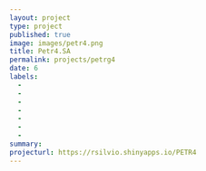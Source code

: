```yaml
---
layout: project
type: project
published: true
image: images/petr4.png
title: Petr4.SA
permalink: projects/petrg4
date: 6
labels:
  -  
  - 
  - 
  - 
  - 
  - 
  - 
summary: 
projecturl: https://rsilvio.shinyapps.io/PETR4
---
```

